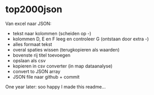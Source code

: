 # top2000json

Van excel naar JSON:
- tekst naar kolommen (scheiden op -)
- kolommen D, E en F leeg en controleer G (ontstaan door extra -)
- alles formaat tekst
- overal spaties wissen (terugkopieren als waarden)
- bovenste rij titel toevoegen
- opslaan als csv
- kopieren in csv converter (in map dataanalyse)
- convert to JSON array
- JSON file naar github + commit

One year later: soo happy I made this readme...

